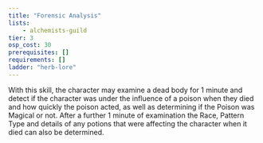 ```yaml
---
title: "Forensic Analysis"
lists:
    - alchemists-guild
tier: 3
osp_cost: 30
prerequisites: []
requirements: []
ladder: "herb-lore"
---
```

With this skill, the character may examine a dead body for 1 minute and detect if the character was under the influence of a poison when they died and how quickly the poison acted, as well as determining if the Poison was Magical or not. After a further 1 minute of examination the Race, Pattern Type and details of any potions that were affecting the character when it died can also be determined.